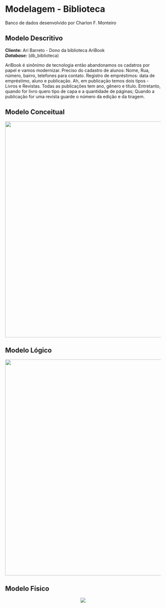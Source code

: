 # Modelagem - Biblioteca 

Banco de dados desenvolvido por Charlon F. Monteiro

## Modelo Descritivo

**Cliente:** Ari Barreto - Dono da biblioteca AriBook <br>
***Database:*** (db_biblioteca) <br>

AriBook é sinônimo de tecnologia então abandonamos os cadatros por papel e vamos modernizar. Preciso do cadastro de alunos: Nome, Rua, número, bairro, telefones para contato. Registro de empréstimos: data de empréstimo, aluno e publicação. Ah, em publicação temos dois tipos - Livros e Revistas. Todas as publicações tem ano, gênero e título. Entretanto, quando for livro quero tipo de capa e a quantidade de páginas; Quando a publicação for uma revista guarde o número da edição e da tiragem.

## Modelo Conceitual

<div align='center'>
    <img src="https://raw.githubusercontent.com/charlon-156/MySQL/main/img/modelo1_biblioteca.jpg" width='700px'>
</div>

## Modelo Lógico

<div align='center'>
    <img src="https://raw.githubusercontent.com/charlon-156/MySQL/main/img/modelo2_biblioteca.jpg" width='700px'>
</div>

## Modelo Físico
<div align='center'>
    <img src="https://raw.githubusercontent.com/charlon-156/MySQL/main/img/modelo3_biblioteca.png">
</div>